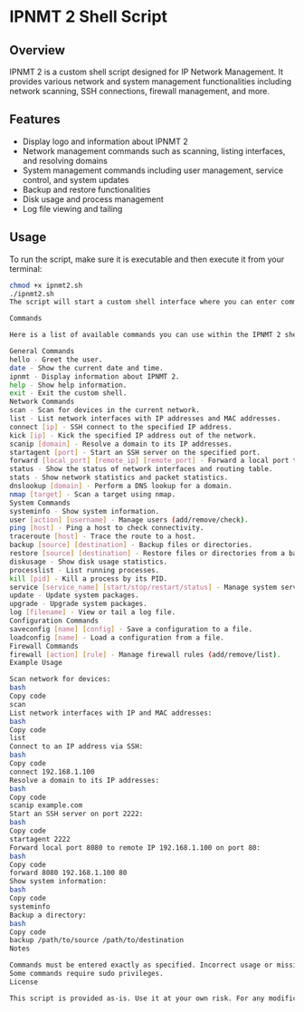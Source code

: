 # IPNMT 2 Shell Script

## Overview

IPNMT 2 is a custom shell script designed for IP Network Management. It provides various network and system management functionalities including network scanning, SSH connections, firewall management, and more.

## Features

- Display logo and information about IPNMT 2
- Network management commands such as scanning, listing interfaces, and resolving domains
- System management commands including user management, service control, and system updates
- Backup and restore functionalities
- Disk usage and process management
- Log file viewing and tailing

## Usage

To run the script, make sure it is executable and then execute it from your terminal:

```bash
chmod +x ipnmt2.sh
./ipnmt2.sh
The script will start a custom shell interface where you can enter commands.

Commands

Here is a list of available commands you can use within the IPNMT 2 shell:

General Commands
hello - Greet the user.
date - Show the current date and time.
ipnmt - Display information about IPNMT 2.
help - Show help information.
exit - Exit the custom shell.
Network Commands
scan - Scan for devices in the current network.
list - List network interfaces with IP addresses and MAC addresses.
connect [ip] - SSH connect to the specified IP address.
kick [ip] - Kick the specified IP address out of the network.
scanip [domain] - Resolve a domain to its IP addresses.
startagent [port] - Start an SSH server on the specified port.
forward [local_port] [remote_ip] [remote_port] - Forward a local port to a remote IP and port.
status - Show the status of network interfaces and routing table.
stats - Show network statistics and packet statistics.
dnslookup [domain] - Perform a DNS lookup for a domain.
nmap [target] - Scan a target using nmap.
System Commands
systeminfo - Show system information.
user [action] [username] - Manage users (add/remove/check).
ping [host] - Ping a host to check connectivity.
traceroute [host] - Trace the route to a host.
backup [source] [destination] - Backup files or directories.
restore [source] [destination] - Restore files or directories from a backup.
diskusage - Show disk usage statistics.
processlist - List running processes.
kill [pid] - Kill a process by its PID.
service [service_name] [start/stop/restart/status] - Manage system services.
update - Update system packages.
upgrade - Upgrade system packages.
log [filename] - View or tail a log file.
Configuration Commands
saveconfig [name] [config] - Save a configuration to a file.
loadconfig [name] - Load a configuration from a file.
Firewall Commands
firewall [action] [rule] - Manage firewall rules (add/remove/list).
Example Usage

Scan network for devices:
bash
Copy code
scan
List network interfaces with IP and MAC addresses:
bash
Copy code
list
Connect to an IP address via SSH:
bash
Copy code
connect 192.168.1.100
Resolve a domain to its IP addresses:
bash
Copy code
scanip example.com
Start an SSH server on port 2222:
bash
Copy code
startagent 2222
Forward local port 8080 to remote IP 192.168.1.100 on port 80:
bash
Copy code
forward 8080 192.168.1.100 80
Show system information:
bash
Copy code
systeminfo
Backup a directory:
bash
Copy code
backup /path/to/source /path/to/destination
Notes

Commands must be entered exactly as specified. Incorrect usage or missing arguments may result in errors or unintended behavior.
Some commands require sudo privileges.
License

This script is provided as-is. Use it at your own risk. For any modifications or contributions, please adhere to best practices and ensure compatibility with your system.

